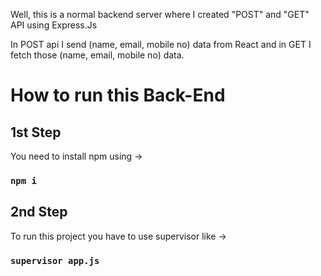 Well, this is a normal backend server where I created "POST" and "GET" API using Express.Js

In POST api I send (name, email, mobile no) data from React
and in GET I fetch those (name, email, mobile no) data.


# How to run this Back-End

## 1st Step

You need to install npm using ->

### `npm i`

## 2nd Step

To run this project you have to use supervisor
like -> 

### `supervisor app.js`